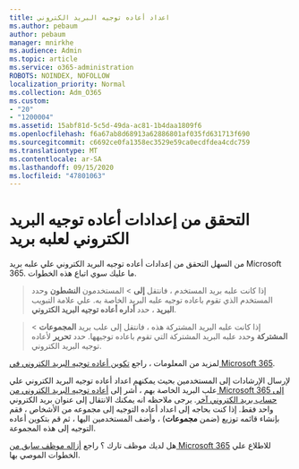 ```yaml
---
title: اعداد أعاده توجيه البريد الكتروني
ms.author: pebaum
author: pebaum
manager: mnirkhe
ms.audience: Admin
ms.topic: article
ms.service: o365-administration
ROBOTS: NOINDEX, NOFOLLOW
localization_priority: Normal
ms.collection: Adm_O365
ms.custom:
- "20"
- "1200004"
ms.assetid: 15abf81d-5c5d-49da-ac81-1b4daa1809f6
ms.openlocfilehash: f6a67ab8d68913a62886801af035fd631713f690
ms.sourcegitcommit: c6692ce0fa1358ec3529e59ca0ecdfdea4cdc759
ms.translationtype: MT
ms.contentlocale: ar-SA
ms.lasthandoff: 09/15/2020
ms.locfileid: "47801063"
---
```

# <a name="check-the-email-forwarding-settings-for-a-mailbox"></a>التحقق من إعدادات أعاده توجيه البريد الكتروني لعلبه بريد

من السهل التحقق من إعدادات أعاده توجيه البريد الكتروني علي علبه بريد Microsoft 365. ما عليك سوي اتباع هذه الخطوات.
  
> إذا كانت علبه بريد المستخدم ، فانتقل **إلى** \> المستخدمون **النشطون** وحدد المستخدم الذي تقوم باعاده توجيه علبه البريد الخاصة به. علي علامة التبويب **البريد** ، حدد **أداره أعاده توجيه البريد الكتروني**.

> إذا كانت علبه البريد المشتركة هذه ، فانتقل إلى علب بريد **المجموعات** \> **المشتركة** وحدد علبه البريد المشتركة التي تقوم باعاده توجيهها. حدد **تحرير** لأعاده توجيه البريد الكتروني.

لمزيد من المعلومات ، راجع [تكوين أعاده توجيه البريد الكتروني في Microsoft 365](https://docs.microsoft.com/microsoft-365/admin/email/configure-email-forwarding).
  
لإرسال الإرشادات إلى المستخدمين بحيث يمكنهم اعداد أعاده توجيه البريد الكتروني علي علب البريد الخاصة بهم ، أشر إلى [أعاده توجيه البريد الكتروني من Microsoft 365 إلى حساب بريد الكتروني آخر](https://support.office.com/article/Forward-email-from-Office-365-to-another-email-account-1ed4ee1e-74f8-4f53-a174-86b748ff6a0e). يرجى ملاحظه انه يمكنك الانتقال إلى عنوان بريد الكتروني واحد فقط. إذا كنت بحاجه إلى اعداد أعاده التوجيه إلى مجموعه من الأشخاص ، فقم بإنشاء قائمه توزيع (ضمن **مجموعات**) ، وأضف المستخدمين اليها ، ثم قم بتكوين أعاده التوجيه إلى هذه المجموعة.
  
هل لديك موظف تارك ؟ راجع [أزاله موظف سابق من Microsoft 365](https://docs.microsoft.com/microsoft-365/admin/add-users/remove-former-employee) للاطلاع علي الخطوات الموصي بها.